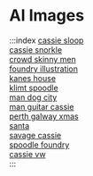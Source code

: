 <link rel="stylesheet" href="../../_styles/index-style2.css" />
<link rel="stylesheet" href="/_styles/index-style2.css" />

# AI Images

:::index
[cassie sloop](cassie-sloop/cassie-sloop.html)  
[cassie snorkle](cassie-snorkle/cassie-snorkle.html)  
[crowd skinny men](crowd-skinny-men/crowd-skinny-men.html)  
[foundry illustration](foundry-illustration/foundry-illustration.html)  
[kanes house](kanes-house/kanes-house.html)  
[klimt spoodle](klimt-spoodle/klimt-spoodle.html)  
[man dog city](man-dog-city/man-dog-city.html)  
[man guitar cassie](man-guitar-cassie/man-guitar-cassie.html)  
[perth galway xmas](perth-galway-xmas/perth-galway-xmas.html)  
[santa](santa/santa.html)  
[savage cassie](savage-cassie/savage-cassie.html)  
[spoodle foundry](spoodle-foundry/spoodle-foundry.html)  
[cassie vw](video/cassie-vw/cassie-vw.html)  
:::

<style>
</style>
